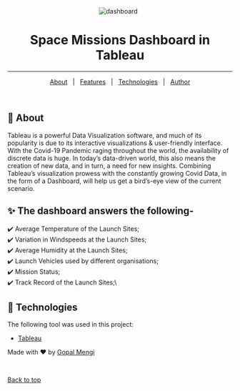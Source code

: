 <div align="center" id="top"> 
  <img src="Dashboard 1-SpaceMissions" alt="dashboard" />
  &#xa0;

</div>

<h1 align="center">Space Missions Dashboard in Tableau</h1>

<!-- <p align="center">
  <img alt="Github top language" src="https://img.shields.io/github/languages/top/muskaan712/Covid-Dashboard?color=56BEB8">

  <img alt="Github language count" src="https://img.shields.io/github/languages/count/muskaan712/Covid-Dashboard?color=56BEB8">

  <img alt="Repository size" src="https://img.shields.io/github/repo-size/muskaan712/Covid-Dashboard?color=56BEB8">

  <img alt="License" src="https://img.shields.io/github/license/muskaan712/Covid-Dashboard?color=56BEB8">

  <img alt="Github issues" src="https://img.shields.io/github/issues/muskaan712/Covid-Dashboard?color=56BEB8" /> 

  <img alt="Github forks" src="https://img.shields.io/github/forks/muskaan712/Covid-Dashboard?color=56BEB8" />

  <img alt="Github stars" src="https://img.shields.io/github/stars/muskaan712/Covid-Dashboard?color=56BEB8" />
</p>
 -->


<hr>

<p align="center">
  <a href="#dart-about">About</a> &#xa0; | &#xa0; 
  <a href="#sparkles-features">Features</a> &#xa0; | &#xa0;
  <a href="#rocket-technologies">Technologies</a> &#xa0; | &#xa0;
  <a href="https://github.com/GopalMengi" target="_blank">Author</a>
</p>

<br>

## :dart: About ##

Tableau is a powerful Data Visualization software, and much of its popularity is due to its interactive visualizations & user-friendly interface.
With the Covid-19 Pandemic raging throughout the world, the availability of discrete data is huge. In today’s data-driven world, this also means the creation of new data, and in turn, a need for new insights.
Combining Tableau’s visualization prowess with the constantly growing Covid Data, in the form of a Dashboard, will help us get a bird’s-eye view of the current scenario.

## :sparkles: The dashboard answers the following- ##
:heavy_check_mark: Average Temperature of the Launch Sites;\
:heavy_check_mark: Variation in Windspeeds at the Launch Sites;\
:heavy_check_mark: Average Humidity at the Launch Sites;\
:heavy_check_mark: Launch Vehicles used by different organisations;\
:heavy_check_mark: Mission Status;\
:heavy_check_mark: Track Record of the Launch Sites;\

## :rocket: Technologies ##

The following tool was used in this project:

- [Tableau](https://www.tableau.com/)

Made with :heart: by <a href="https://github.com/muskaan712" target="_blank">Gopal Mengi</a>

&#xa0;

<a href="#top">Back to top</a>

